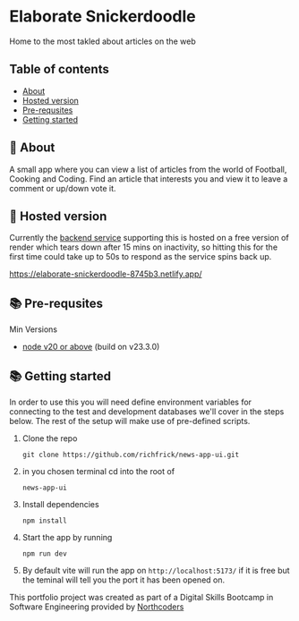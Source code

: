 # Elaborate Snickerdoodle

Home to the most takled about articles on the web

## Table of contents

- [About](#-about)
- [Hosted version](#-hosted-version)
- [Pre-requsites](#-pre-requsites)
- [Getting started](#-getting-started)

## 🚀 About

A small app where you can view a list of articles from the world of Football, Cooking and Coding. Find an article that interests you and view it to leave a comment or up/down vote it.

## 📝 Hosted version

Currently the [backend service](https://github.com/richfrick/news-app) supporting this is hosted on a free version of render which tears down after 15 mins on inactivity, so hitting this for the first time could take up to 50s to respond as the service spins back up.

https://elaborate-snickerdoodle-8745b3.netlify.app/

## 📚 Pre-requsites

Min Versions

- [node v20 or above](https://nodejs.org/api/https.html) (build on v23.3.0)

## 📚 Getting started

In order to use this you will need define environment variables for connecting to the test and development databases we'll cover in the steps below. The rest of the setup will make use of pre-defined scripts.

1. Clone the repo

   `git clone https://github.com/richfrick/news-app-ui.git`

2. in you chosen terminal cd into the root of

   `news-app-ui`

3. Install dependencies

   `npm install`

4. Start the app by running

   `npm run dev`

5. By default vite will run the app on `http://localhost:5173/` if it is free but the teminal will tell you the port it has been opened on.

This portfolio project was created as part of a Digital Skills Bootcamp in Software Engineering provided by [Northcoders](https://northcoders.com/)
